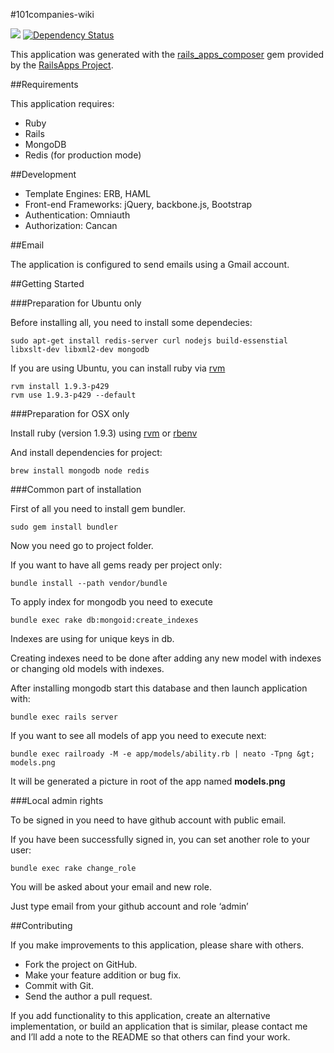 #101companies-wiki

[![](https://codeclimate.com/github/101companies/101rails.png)](https://codeclimate.com/github/101companies/101rails) [![Dependency Status](http://www.versioneye.com/user/projects/51b5a94f83548c000200dda1/badge.png)](http://www.versioneye.com/user/projects/51b5a94f83548c000200dda1)

This application was generated with the [rails_apps_composer](https://github.com/RailsApps/rails_apps_composer) gem provided by the [RailsApps Project](http://railsapps.github.com/).

##Requirements

This application requires:

*   Ruby
*   Rails
*   MongoDB
*   Redis (for production mode)

##Development

*   Template Engines: ERB, HAML
*   Front-end Frameworks: jQuery, backbone.js, Bootstrap
*   Authentication: Omniauth
*   Authorization: Cancan

##Email

The application is configured to send emails using a Gmail account.

##Getting Started

###Preparation for Ubuntu only

Before installing all, you need to install some dependecies:

    sudo apt-get install redis-server curl nodejs build-essenstial libxslt-dev libxml2-dev mongodb

If you are using Ubuntu, you can install ruby via [rvm](http://rvm.io)

    rvm install 1.9.3-p429
    rvm use 1.9.3-p429 --default

###Preparation for OSX only

Install ruby (version 1.9.3) using [rvm](http://rvm.io) or [rbenv](https://github.com/sstephenson/rbenv/)

And install dependencies for project:

    brew install mongodb node redis

###Common part of installation

First of all you need to install gem bundler.

    sudo gem install bundler

Now you need go to project folder.

If you want to have all gems ready per project only:

    bundle install --path vendor/bundle

To apply index for mongodb you need to execute

    bundle exec rake db:mongoid:create_indexes

Indexes are using for unique keys in db.

Creating indexes need to be done after adding any new model with indexes or changing old models with indexes.

After installing mongodb start this database and then launch application with:

    bundle exec rails server

If you want to see all models of app you need to execute next:

    bundle exec railroady -M -e app/models/ability.rb | neato -Tpng &gt; models.png

It will be generated a picture in root of the app named **models.png**

###Local admin rights

To be signed in you need to have github account with public email.

If you have been successfully signed in, you can set another role to your user:

    bundle exec rake change_role

You will be asked about your email and new role.

Just type email from your github account and role ‘admin’

##Contributing

If you make improvements to this application, please share with others.

*   Fork the project on GitHub.
*   Make your feature addition or bug fix.
*   Commit with Git.
*   Send the author a pull request.

If you add functionality to this application, create an alternative implementation, or build an application that is similar, please contact me and I’ll add a note to the README so that others can find your work.

